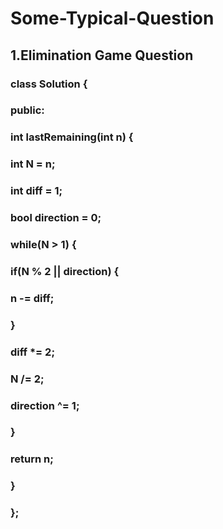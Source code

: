 # Some-Typical-Question
## 1.Elimination Game Question
### class Solution {
### public:
###    int lastRemaining(int n) {
###        int N = n;
###        int diff = 1;
###        bool direction = 0;
###        while(N > 1) {
###            if(N % 2 || direction) {
###                n -= diff;
###            }
###            diff *= 2;
###            N /= 2;
###            direction ^= 1;
###        }
###        return n;
###    }
### };
